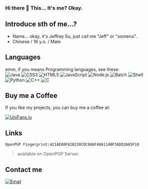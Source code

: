 ### Hi there 👋 This... It's me? Okay.

## Introduce sth of me...?

- Name... okay, it's Jeffrey Su, just call me "Jeff" or "somerui".
- Chinese / 16 y.o. / Male

## Languages

emm, if you means Programming languages, see these:<br>
![Java](https://img.shields.io/badge/-Java-f80000?style=flat-square&logo=oracle&logoColor=fff)
![CSS3](https://img.shields.io/badge/-CSS3-1572b6?style=flat-square&logo=CSS3&labelColor=1572b6)
![HTML5](https://img.shields.io/badge/-HTML5-e34f26?style=flat-square&logo=HTML5&logoColor=fff)
![JavaScript](https://img.shields.io/badge/-JavaScript-f7df1e?style=flat-square&logo=JavaScript&labelColor=f7df1e&logoColor=000)
![Node.js](https://img.shields.io/badge/-Node.js-339933?style=flat-square&logo=Node.js&logoColor=fff)
![Batch](https://img.shields.io/badge/-Batch-4d4d4d?style=flat-square&logo=windows%20terminal&logoColor=fff)
![Shell](https://img.shields.io/badge/-Shell-4eaa25?style=flat-square&logo=gnu%20bash&logoColor=fff)
![Python](https://img.shields.io/badge/-Python-3776ab?style=flat-square&logo=python&logoColor=fff)
![C++](https://img.shields.io/badge/-C%2b%2b-00599c?style=flat-square&logo=C%2b%2b&logoColor=fff)
![C](https://img.shields.io/badge/-C-a8b9cc?style=flat-square&logo=C&logoColor=fff)


## Buy me a Coffee

If you like my projects, you can buy me a coffee at:

[![UniFans.io](https://img.shields.io/badge/UniFans.io-square)](https://app.unifans.io/c/somerui)


## Links

    OpenPGP Fingerprint:421AE80F82B230C0C8A6F48A114BF36DD2A85F10
> available on OpenPGP Server.
 
## Contact me
[![Email](https://img.shields.io/badge/somerui_@outlook.com-square&ogoColor=white)](mailto:somerui_@outlook.com)